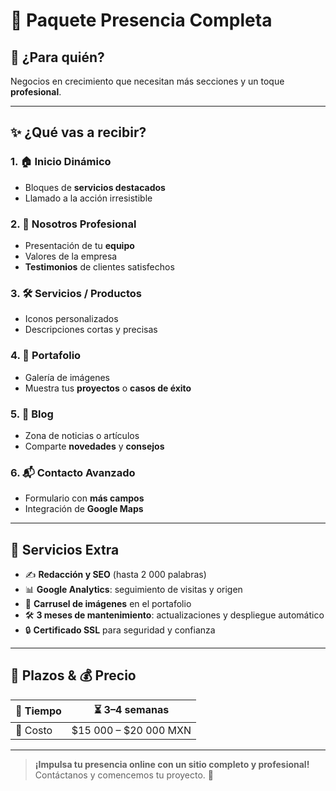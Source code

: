 # 🚀 Paquete **Presencia Completa**

## 🎯 ¿Para quién?  
Negocios en crecimiento que necesitan más secciones y un toque **profesional**.

---

## ✨ ¿Qué vas a recibir?

### 1. 🏠 **Inicio Dinámico**
- Bloques de **servicios destacados**  
- Llamado a la acción irresistible

### 2. 🏢 **Nosotros Profesional**
- Presentación de tu **equipo**  
- Valores de la empresa  
- **Testimonios** de clientes satisfechos

### 3. 🛠️ **Servicios / Productos**
- Iconos personalizados  
- Descripciones cortas y precisas

### 4. 🎨 **Portafolio**
- Galería de imágenes  
- Muestra tus **proyectos** o **casos de éxito**

### 5. 📰 **Blog**
- Zona de noticias o artículos  
- Comparte **novedades** y **consejos**

### 6. 📬 **Contacto Avanzado**
- Formulario con **más campos**  
- Integración de **Google Maps**

---


## 🎁 Servicios Extra

- ✍️ **Redacción y SEO** (hasta 2 000 palabras)  
- 📊 **Google Analytics**: seguimiento de visitas y origen  
- 🎠 **Carrusel de imágenes** en el portafolio  
- 🛠️ **3 meses de mantenimiento**: actualizaciones y despliegue automático  
- 🔒 **Certificado SSL** para seguridad y confianza

---

## 📅 Plazos & 💰 Precio

| 📆 Tiempo       | ⏳ 3–4 semanas       |
|-----------------|----------------------|
| 💸 Costo        | $15 000 – $20 000 MXN |

---

> **¡Impulsa tu presencia online con un sitio completo y profesional!**  
> Contáctanos y comencemos tu proyecto. 🚀
